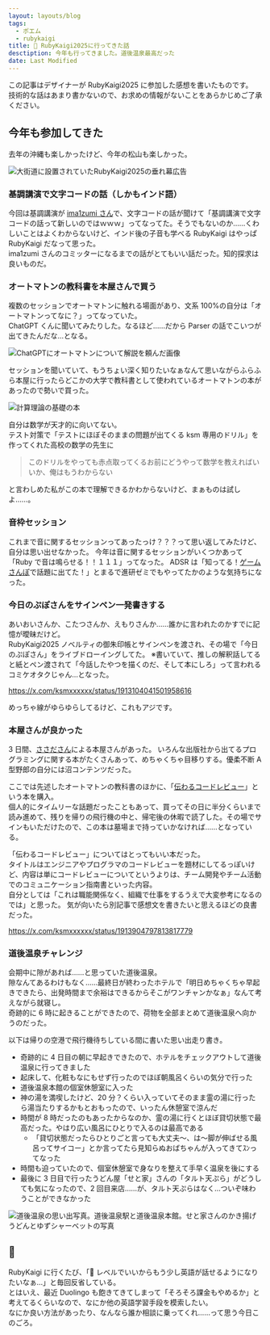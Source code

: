 ```yaml
---
layout: layouts/blog
tags:
  - ポエム
  - rubykaigi
title: 💎 RubyKaigi2025に行ってきた話
desctiption: 今年も行ってきました。道後温泉最高だった
date: Last Modified
---
```


この記事はデザイナーが RubyKaigi2025 に参加した感想を書いたものです。  
技術的な話はあまり書かないので、お求めの情報がないことをあらかじめご了承ください。

## 今年も参加してきた

去年の沖縄も楽しかったけど、今年の松山も楽しかった。

![大街道に設置されていたRubyKaigi2025の垂れ幕広告](/images/rubykaigi2025ad.jpeg)

### 基調講演で文字コードの話（しかもインド語）

今回は基調講演が [ima1zumi さん](https://x.com/ima1zumi)で、文字コードの話が聞けて「基調講演で文字コードの話って新しいのではｗｗｗ」ってなってた。そうでもないのか……くわしいことはよくわからないけど、インド後の子音も学べる RubyKaigi はやっぱ RubyKaigi だなって思った。  
ima1zumi さんのコミッターになるまでの話がとてもいい話だった。知的探求は良いものだ。

### オートマトンの教科書を本屋さんで買う

複数のセッションでオートマトンに触れる場面があり、文系 100%の自分は「オートマトンってなに？」ってなっていた。  
ChatGPT くんに聞いてみたりした。なるほど……だから Parser の話でこいつが出てきたんだな…となる。

![ChatGPTにオートマトンについて解説を頼んだ画像](/images/about-automaton-by-chatgpt.png)

セッションを聞いていて、もうちょい深く知りたいなぁなんて思いながらふらふら本屋に行ったらどこかの大学で教科書として使われているオートマトンの本があったので勢いで買った。

![計算理論の基礎の本](/images/image_automaton-book.jpeg)

自分は数学が天才的に向いてない。  
テスト対策で「テストにほぼそのままの問題が出てくる ksm 専用のドリル」を作ってくれた高校の数学の先生に

> このドリルをやっても赤点取ってくるお前にどうやって数学を教えればいいか、俺はもうわからない

と言わしめた私がこの本で理解できるかわからないけど、まぁものは試しよ……。

### 音枠セッション

これまで音に関するセッションってあったっけ？？？って思い返してみたけど、自分は思い出せなかった。
今年は音に関するセッションがいくつかあって「Ruby で音は鳴らせる！！１１１」ってなった。
ADSR は「知ってる！[ゲームさんぽ](https://www.youtube.com/watch?v=euqkJwbf8_0)で話題に出てた！」とまるで進研ゼミでもやってたかのような気持ちになった。

### 今日のぷぽさんをサインペン一発書きする

あいおいさんか、こたつさんか、えもりさんか……誰かに言われたのかすでに記憶が曖昧だけど。  
RubyKaigi2025 ノベルティの御朱印帳とサインペンを渡され、その場で「今日のぷぽさん」をライブドローイングしてた。
※書いていて、推しの解釈話してると紙とペン渡されて「今話したやつを描くのだ、そして本にしろ」って言われるコミケオタクじゃん…となった。

https://x.com/ksmxxxxxx/status/1913104041501958616

めっちゃ線がゆらゆらしてるけど、これもアジです。

### 本屋さんが良かった

3 日間、[ささださん](https://x.com/_ko1)による本屋さんがあった。
いろんな出版社から出てるプログラミングに関する本がたくさんあって、めちゃくちゃ目移りする。優柔不断 A 型野郎の自分には沼コンテンツだった。

ここでは先述したオートマトンの教科書のほかに、「[伝わるコードレビュー](https://www.shoeisha.co.jp/book/detail/9784798186009)」という本を購入。  
個人的にタイムリーな話題だったこともあって、買ってその日に半分くらいまで読み進めて、残りを帰りの飛行機の中と、帰宅後の休暇で読了した。その場でサインもいただけたので、この本は墓場まで持っていかなければ……となっている。

「伝わるコードレビュー」についてはとってもいい本だった。  
タイトルはエンジニアやプログラマのコードレビューを題材にしてるっぽいけど、内容は単にコードレビューについてというよりは、チーム開発やチーム活動でのコミュニケーション指南書といった内容。  
自分としては「これは職能関係なく、組織で仕事をするうえで大変参考になるのでは」と思った。
気が向いたら別記事で感想文を書きたいと思えるほどの良書だった。

https://x.com/ksmxxxxxx/status/1913904797813817779

### 道後温泉チャレンジ

会期中に隙があれば……と思っていた道後温泉。  
隙なんてあるわけもなく……最終日が終わったホテルで「明日めちゃくちゃ早起きできたら、出発時間まで余裕はできるからそこがワンチャンかなぁ」なんて考えながら就寝し。  
奇跡的に 6 時に起きることができたので、荷物を全部まとめて道後温泉へ向かうのだった。

以下は帰りの空港で飛行機待ちしている間に書いた思い出走り書き。

- 奇跡的に 4 日目の朝に早起きできたので、ホテルをチェックアウトして道後温泉に行ってきました
- 起床して、化粧もなにもせず行ったのでほぼ朝風呂くらいの気分で行った
- 道後温泉本館の個室休憩室に入った
- 神の湯を満喫したけど、20 分？くらい入っていてそのまま霊の湯に行ったら湯当たりするかもとおもったので、いったん休憩室で涼んだ
- 時間が 8 時だったのもあったからなのか、霊の湯に行くとほぼ貸切状態で最高だった。やはり広い風呂にひとりで入るのは最高である
  - 「貸切状態だったらひとりごと言っても大丈夫〜、は〜脚が伸ばせる風呂ってサイコー」とか言ってたら見知らぬおばちゃんが入ってきてｽﾝってなった
- 時間も迫っていたので、個室休憩室で身なりを整えて手早く温泉を後にする
- 最後に 3 日目で行ったうどん屋「せと家」さんの「タルト天ぷら」がどうしても気になったので、2 回目来店……が、タルト天ぷらはなく…ついぞ味わうことができなかった

![道後温泉の思い出写真。道後温泉駅と道後温泉本館。せと家さんのかき揚げうどんとゆずシャーベットの写真](/images/image-memory-of-dougo-onsen.jpg)

## 🍙

RubyKaigi に行くたび、「👶 レベルでいいからもう少し英語が話せるようになりたいなぁ…」と毎回反省している。  
とはいえ、最近 Duolingo も飽きてきてしまって「そろそろ課金もやめるか」と考えてるくらいなので、なにか他の英語学習手段を模索したい。  
なにか良い方法があったり、なんなら誰か相談に乗ってくれ……って思う今日このごろ。
